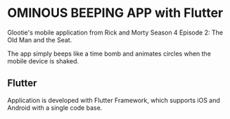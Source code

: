# OMINOUS BEEPING APP with Flutter

Glootie's mobile application from Rick and Morty Season 4 Episode 2: The Old Man and the Seat.

The app simply beeps like a time bomb and animates circles when the mobile device is shaked.

## Flutter

Application is developed with Flutter Framework, which supports iOS and Android with a single code base.
